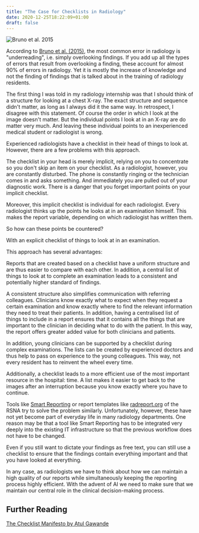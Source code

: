 ```yaml
---
title: "The Case for Checklists in Radiology"
date: 2020-12-25T18:22:09+01:00
draft: false
---
```




![Bruno et al. 2015](/images/bruno_et_al.png)

According to [Bruno et al. (2015)](https://pubs.rsna.org/doi/pdf/10.1148/rg.2015150023), the most common error in radiology is "underreading", i.e. simply overlooking findings. If you add up all the types of errors that result from overlooking a finding, these account for almost 90% of errors in radiology. Yet it is mostly the increase of knowledge and not the finding of findings that is talked about in the training of radiology residents.

The first thing I was told in my radiology internship was that I should think of a structure for looking at a chest X-ray. The exact structure and sequence didn't matter, as long as I always did it the same way. In retrospect, I disagree with this statement. Of course the order in which I look at the image doesn't matter. But the individual points I look at in an X-ray are do matter very much. And leaving these individual points to an inexperienced medical student or radiologist is wrong.

Experienced radiologists have a checklist in their head of things to look at. However, there are a few problems with this approach.

The checklist in your head is merely implicit, relying on you to concentrate so you don't skip an item on your checklist. As a radiologist, however, you are constantly disturbed. The phone is constantly ringing or the technician comes in and asks something. And immediately you are pulled out of your diagnostic work. There is a danger that you forget important points on your implicit checklist.

Moreover, this implicit checklist is individual for each radiologist. Every radiologist thinks up the points he looks at in an examination himself. This makes the report variable, depending on which radiologist has written them.

So how can these points be countered?

With an explicit checklist of things to look at in an examination.

This approach has several advantages:

Reports that are created based on a checklist have a uniform structure and are thus easier to compare with each other. In addition, a central list of things to look at to complete an examination leads to a consistent and potentially higher standard of findings.

A consistent structure also simplifies communication with referring colleagues. Clinicians know exactly what to expect when they request a certain examination and know exactly where to find the relevant information they need to treat their patients. In addition, having a centralised list of things to include in a report ensures that it contains all the things that are important to the clinician in deciding what to do with the patient. In this way, the report offers greater added value for both clinicians and patients.

In addition, young clinicians can be supported by a checklist during complex examinations. The lists can be created by experienced doctors and thus help to pass on experience to the young colleagues. This way, not every resident has to reinvent the wheel every time.

Additionally, a checklist leads to a more efficient use of the most important resource in the hospital: time. A list makes it easier to get back to the images after an interruption because you know exactly where you have to continue. 

Tools like [Smart Reporting](https://smart-reporting.com/) or report templates like [radreport.org](http://radreport.org/) of the RSNA try to solve the problem similarly. Unfortunately, however, these have not yet become part of everyday life in many radiology departments. One reason may be that a tool like Smart Reporting has to be integrated very deeply into the existing IT infrastructure so that the previous workflow does not have to be changed.

Even if you still want to dictate your findings as free text, you can still use a checklist to ensure that the findings contain everything important and that you have looked at everything.

In any case, as radiologists we have to think about how we can maintain a high quality of our reports while simultaneously keeping the reporting process highly efficient. With the advent of AI we need to make sure that we maintain our central role in the clinical decision-making process.

## Further Reading 
[The Checklist Manifesto by Atul Gawande](https://www.amazon.com/Checklist-Manifesto-How-Things-Right-ebook/dp/B0030V0PEW)


